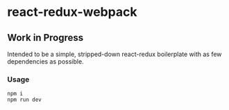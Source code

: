 # react-redux-webpack
## Work in Progress
Intended to be a simple, stripped-down react-redux boilerplate with as few dependencies as possible.

### Usage
````
npm i
npm run dev
````
